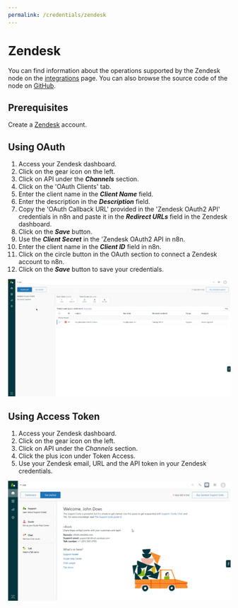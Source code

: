 ```yaml
---
permalink: /credentials/zendesk
---
```


# Zendesk

You can find information about the operations supported by the Zendesk node on the [integrations](https://n8n.io/integrations/n8n-nodes-base.zendesk) page. You can also browse the source code of the node on [GitHub](https://github.com/n8n-io/n8n/tree/master/packages/nodes-base/nodes/Zendesk).

## Prerequisites

Create a [Zendesk](https://zendesk.com/) account.

## Using OAuth

1. Access your Zendesk dashboard.
2. Click on the gear icon on the left.
3. Click on API under the ***Channels*** section.
4. Click on the 'OAuth Clients' tab.
5. Enter the client name in the ***Client Name*** field.
6. Enter the description in the ***Description*** field.
7. Copy the 'OAuth Callback URL' provided in the 'Zendesk OAuth2 API' credentials in n8n and paste it in the ***Redirect URLs*** field in the Zendesk dashboard.
8. Click on the ***Save*** button.
9. Use the ***Client Secret*** in the 'Zendesk OAuth2 API in n8n.
10. Enter the client name in the ***Client ID*** field in n8n.
11. Click on the circle button in the OAuth section to connect a Zendesk account to n8n.
12. Click on the ***Save*** button to save your credentials.

![Getting Zendesk OAuth credentials](./using-oauth.gif)

## Using Access Token

1. Access your Zendesk dashboard.
2. Click on the gear icon on the left.
3. Click on API under the *Channels* section.
4. Click the plus icon under Token Access.
5. Use your Zendesk email, URL and the API token in your Zendesk credentials.

![Getting Zendesk credentials](./using-access-token.gif)
